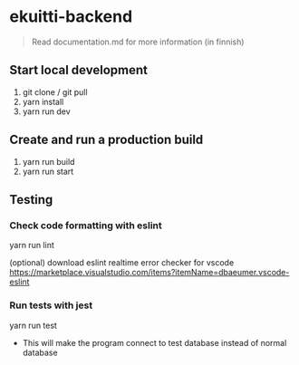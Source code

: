 # ekuitti-backend

> Read documentation.md for more information (in finnish)

## Start local development
1. git clone / git pull
2. yarn install
3. yarn run dev

## Create and run a production build
1. yarn run build
2. yarn run start

## Testing

### Check code formatting with eslint
yarn run lint

(optional) download eslint realtime error checker for vscode https://marketplace.visualstudio.com/items?itemName=dbaeumer.vscode-eslint

### Run tests with jest
yarn run test
- This will make the program connect to test database instead of normal database
